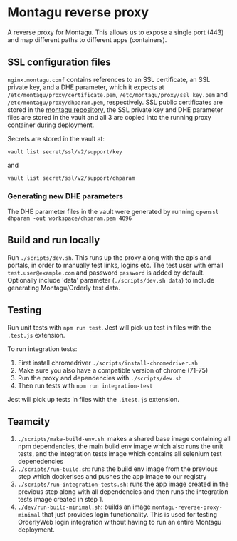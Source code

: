 # Montagu reverse proxy
A reverse proxy for Montagu. This allows us to expose a single port (443) and 
map different paths to different apps (containers).

## SSL configuration files
`nginx.montagu.conf` contains references to an SSL certificate, an SSL private key, and a DHE parameter, which it 
expects at `/etc/montagu/proxy/certificate.pem`, `/etc/montagu/proxy/ssl_key.pem` and 
`/etc/montagu/proxy/dhparam.pem`, respectively. SSL public certificates are stored
in the [montagu repository](https://github.com/vimc/montagu/tree/master/certs), the SSL private key and DHE parameter
files are stored in the vault and all 3 are copied into the running proxy container during deployment.

Secrets are stored in the vault at:

```
vault list secret/ssl/v2/support/key
```
and

```
vault list secret/ssl/v2/support/dhparam
```

### Generating new DHE parameters
The DHE parameter files in the vault were generated by running `openssl dhparam -out workspace/dhparam.pem 4096`

## Build and run locally
Run `./scripts/dev.sh`. This runs up the proxy along with the apis and portals, in order to manually test links, logins etc. 
The test user with email `test.user@example.com` and password `password` is added by default.
Optionally include 'data' parameter (`./scripts/dev.sh data`) to include generating Montagu/Orderly test data.

## Testing
Run unit tests with `npm run test`. Jest will pick up test in files with the `.test.js` extension.

To run integration tests:
 
1. First install chromedriver `./scripts/install-chromedriver.sh`
1. Make sure you also have a compatible version of chrome (71-75)
1. Run the proxy and dependencies with `./scripts/dev.sh`
1. Then run tests with `npm run integration-test`

Jest will pick up tests in files with the `.itest.js` extension.

## Teamcity
1. `./scripts/make-build-env.sh`: makes a shared base image containing all npm dependencies, the main build env image
 which also runs the unit tests, and the integration tests image which contains all selenium test depenedencies
1. `./scripts/run-build.sh`: runs the build env image from the previous step which dockerises and pushes the app image 
to our registry
1. `./scripts/run-integration-tests.sh`: runs the app image created in the previous step along with all dependencies and 
then runs the integration tests image created in step 1.
1. `./dev/run-build-minimal.sh`: builds an image `montagu-reverse-proxy-minimal` that just provides login functionality.
 This is used for testing OrderlyWeb login integration without having to run an entire Montagu deployment.
